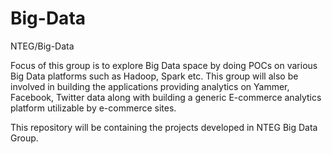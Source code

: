 # Big-Data
NTEG/Big-Data

Focus of this group is to explore Big Data space by doing POCs on various Big Data platforms such as Hadoop, Spark etc. This group will also be involved in building the applications providing analytics on Yammer, Facebook, Twitter data along with building a generic E-commerce analytics platform utilizable by e-commerce sites.

This repository will be containing the projects developed in NTEG Big Data Group.
